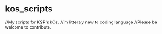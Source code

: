 # kos_scripts
//My scripts for KSP's kOs.
//im litteraly new to coding language
//Please be welcome to contribute.

